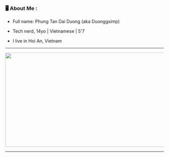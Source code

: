 <h1 align=center   # welcome 👋
  
---
### 🖥 About Me :
- Full name: Phung Tan Dai Duong (aka Duonggsimp) 

- Tech nerd, 14yo | Vietnamese | 5'7

- I live in Hoi An, Vietnam

---
<div align="center">
  <img src="https://th.bing.com/th/id/R.6dbf3c6509b3510a1f32a1e736946269?rik=gLqYov0j3enyUA&pid=ImgRaw&r=0" width="600" height="300"/>
</div>

---
<h1 align=center   ![Duonggsimp's Stats](https://github-readme-stats.vercel.app/api?username=Duonggsimp&theme=vue-dark&show_icons=true&hide_border=true&count_private=true)

<h1 align=center   ![Duonggsimp's Streak](https://github-readme-streak-stats.herokuapp.com/?user=Duonggsimp&theme=vue-dark&hide_border=true)

<h1 align=center   ![Duonggsimp's Top Languages](https://github-readme-stats.vercel.app/api/top-langs/?username=Duonggsimp&theme=vue-dark&show_icons=true&hide_border=true&layout=compact)

